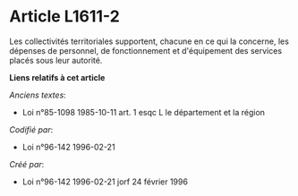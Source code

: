 # Article L1611-2

Les collectivités territoriales supportent, chacune en ce qui la concerne, les dépenses de personnel, de fonctionnement et
d'équipement des services placés sous leur autorité.

**Liens relatifs à cet article**

_Anciens textes_:

  - Loi n°85-1098 1985-10-11 art. 1 esqc L le département et la région

_Codifié par_:

  - Loi n°96-142 1996-02-21

_Créé par_:

  - Loi n°96-142 1996-02-21 jorf 24 février 1996
